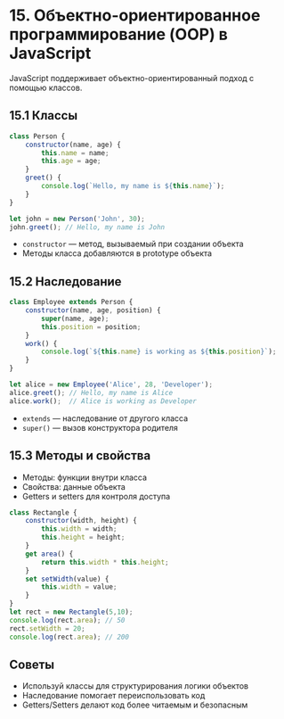 # 15. Объектно-ориентированное программирование (OOP) в JavaScript

JavaScript поддерживает объектно-ориентированный подход с помощью классов.

## 15.1 Классы

```javascript
class Person {
    constructor(name, age) {
        this.name = name;
        this.age = age;
    }
    greet() {
        console.log(`Hello, my name is ${this.name}`);
    }
}

let john = new Person('John', 30);
john.greet(); // Hello, my name is John
```

* `constructor` — метод, вызываемый при создании объекта
* Методы класса добавляются в prototype объекта

## 15.2 Наследование

```javascript
class Employee extends Person {
    constructor(name, age, position) {
        super(name, age);
        this.position = position;
    }
    work() {
        console.log(`${this.name} is working as ${this.position}`);
    }
}

let alice = new Employee('Alice', 28, 'Developer');
alice.greet(); // Hello, my name is Alice
alice.work();  // Alice is working as Developer
```

* `extends` — наследование от другого класса
* `super()` — вызов конструктора родителя

## 15.3 Методы и свойства

* Методы: функции внутри класса
* Свойства: данные объекта
* Getters и setters для контроля доступа

```javascript
class Rectangle {
    constructor(width, height) {
        this.width = width;
        this.height = height;
    }
    get area() {
        return this.width * this.height;
    }
    set setWidth(value) {
        this.width = value;
    }
}
let rect = new Rectangle(5,10);
console.log(rect.area); // 50
rect.setWidth = 20;
console.log(rect.area); // 200
```

## Советы

* Используй классы для структурирования логики объектов
* Наследование помогает переиспользовать код
* Getters/Setters делают код более читаемым и безопасным
